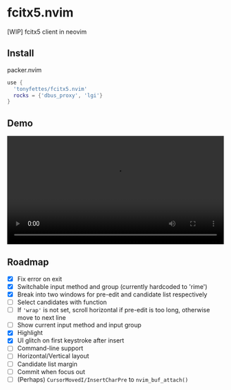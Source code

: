 # fcitx5.nvim

[WIP] fcitx5 client in neovim

## Install

packer.nvim

```lua
use {
  'tonyfettes/fcitx5.nvim'
  rocks = {'dbus_proxy', 'lgi'}
}
```

## Demo

<video src="https://user-images.githubusercontent.com/29998228/143666070-f5daf6e1-9f2f-4fa2-af92-6ee5b582df62.mp4" width="100%"></video>

## Roadmap

- [x] Fix error on exit
- [x] Switchable input method and group (currently hardcoded to 'rime')
- [x] Break into two windows for pre-edit and candidate list respectively
- [ ] Select candidates with function
- [ ] If `'wrap'` is not set, scroll horizontal if pre-edit is too long, otherwise move to next line
- [ ] Show current input method and input group
- [x] Highlight
- [x] UI glitch on first keystroke after insert
- [ ] Command-line support
- [ ] Horizontal/Vertical layout
- [ ] Candidate list margin
- [ ] Commit when focus out
- [ ] \(Perhaps\) `CursorMovedI/InsertCharPre` to `nvim_buf_attach()`

